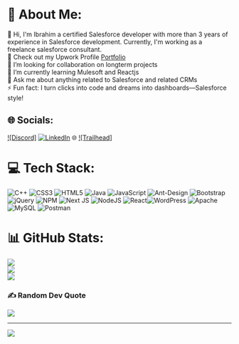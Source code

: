 # 💫 About Me:
🔭  Hi, I'm Ibrahim a certified Salesforce developer with more than 3 years of experience in Salesforce development. Currently, I'm working as a freelance salesforce consultant.<br>👯 Check out my Upwork Profile [Portfolio](https://www.upwork.com/freelancers/muhammadibrahima6)<br>🤝 I’m looking for collaboration on longterm projects<br>🌱 I’m currently learning Mulesoft and Reactjs<br>💬 Ask me about anything related to Salesforce and related CRMs<br>⚡ Fun fact: I turn clicks into code and dreams into dashboards—Salesforce style!



## 🌐 Socials:
[![Discord]](https://www.upwork.com/freelancers/muhammadibrahima6) [![LinkedIn](https://img.shields.io/badge/LinkedIn-%230077B5.svg?logo=linkedin&logoColor=white)](https://www.linkedin.com/in/ibrahim-ahmed-ba406221b/) 🌐 [![Trailhead]](http://salesforce.com/trailblazer/devibrahim) 

# 💻 Tech Stack:
![C++](https://img.shields.io/badge/c++-%2300599C.svg?style=for-the-badge&logo=c%2B%2B&logoColor=white) ![CSS3](https://img.shields.io/badge/css3-%231572B6.svg?style=for-the-badge&logo=css3&logoColor=white) ![HTML5](https://img.shields.io/badge/html5-%23E34F26.svg?style=for-the-badge&logo=html5&logoColor=white) ![Java](https://img.shields.io/badge/java-%23ED8B00.svg?style=for-the-badge&logo=openjdk&logoColor=white) ![JavaScript](https://img.shields.io/badge/javascript-%23323330.svg?style=for-the-badge&logo=javascript&logoColor=%23F7DF1E) ![Ant-Design](https://img.shields.io/badge/-AntDesign-%230170FE?style=for-the-badge&logo=ant-design&logoColor=white) ![Bootstrap](https://img.shields.io/badge/bootstrap-%238511FA.svg?style=for-the-badge&logo=bootstrap&logoColor=white) ![jQuery](https://img.shields.io/badge/jquery-%230769AD.svg?style=for-the-badge&logo=jquery&logoColor=white) ![NPM](https://img.shields.io/badge/NPM-%23CB3837.svg?style=for-the-badge&logo=npm&logoColor=white) ![Next JS](https://img.shields.io/badge/Next-black?style=for-the-badge&logo=next.js&logoColor=white) ![NodeJS](https://img.shields.io/badge/node.js-6DA55F?style=for-the-badge&logo=node.js&logoColor=white) ![React](https://img.shields.io/badge/react-%2320232a.svg?style=for-the-badge&logo=react&logoColor=%2361DAFB)![WordPress](https://img.shields.io/badge/WordPress-%23117AC9.svg?style=for-the-badge&logo=WordPress&logoColor=white) ![Apache](https://img.shields.io/badge/apache-%23D42029.svg?style=for-the-badge&logo=apache&logoColor=white) ![MySQL](https://img.shields.io/badge/mysql-%2300000f.svg?style=for-the-badge&logo=mysql&logoColor=white) ![Postman](https://img.shields.io/badge/Postman-FF6C37?style=for-the-badge&logo=postman&logoColor=white)
# 📊 GitHub Stats:
![](https://github-readme-stats.vercel.app/api?username=sf-dev-ibrahim&theme=dark&hide_border=true&include_all_commits=true&count_private=true)<br/>
![](https://github-readme-streak-stats.herokuapp.com/?user=sf-dev-ibrahim&theme=dark&hide_border=true)<br/>
![](https://github-readme-stats.vercel.app/api/top-langs/?username=sf-dev-ibrahim&theme=dark&hide_border=true&include_all_commits=true&count_private=true&layout=compact)

### ✍️ Random Dev Quote
![](https://quotes-github-readme.vercel.app/api?type=horizontal&theme=radical)

---
[![](https://visitcount.itsvg.in/api?id=sf-dev-ibrahim&icon=0&color=0)](https://visitcount.itsvg.in)

<!-- Proudly created with GPRM ( https://gprm.itsvg.in ) -->

